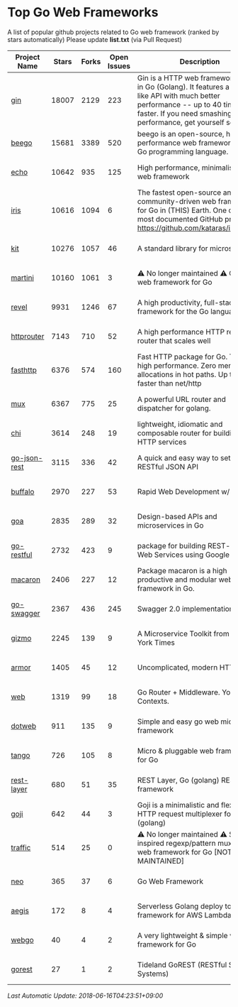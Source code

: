 # Top Go Web Frameworks
A list of popular github projects related to Go web framework (ranked by stars automatically)
Please update **list.txt** (via Pull Request)

| Project Name | Stars | Forks | Open Issues | Description | Last Commit |
| ------------ | ----- | ----- | ----------- | ----------- | ----------- |
| [gin](https://github.com/gin-gonic/gin) | 18007 | 2129 | 223 | Gin is a HTTP web framework written in Go (Golang). It features a Martini-like API with much better performance -- up to 40 times faster. If you need smashing performance, get yourself some Gin. | 2018-05-31 06:13:40 |
| [beego](https://github.com/astaxie/beego) | 15681 | 3389 | 520 | beego is an open-source, high-performance web framework for the Go programming language. | 2017-12-18 11:18:59 |
| [echo](https://github.com/labstack/echo) | 10642 | 935 | 125 | High performance, minimalist Go web framework | 2018-05-01 13:51:22 |
| [iris](https://github.com/kataras/iris) | 10616 | 1094 | 6 | The fastest open-source and community-driven web framework for Go in (THIS) Earth. One of the most documented GitHub projects: https://github.com/kataras/iris/#learn | 2018-06-04 22:24:35 |
| [kit](https://github.com/go-kit/kit) | 10276 | 1057 | 46 | A standard library for microservices. | 2018-05-11 05:42:48 |
| [martini](https://github.com/go-martini/martini) | 10160 | 1061 | 3 | ⚠️ No longer maintained ⚠️  Classy web framework for Go | 2017-01-21 21:58:54 |
| [revel](https://github.com/revel/revel) | 9931 | 1246 | 67 | A high productivity, full-stack web framework for the Go language. | 2018-03-21 16:43:36 |
| [httprouter](https://github.com/julienschmidt/httprouter) | 7143 | 710 | 52 | A high performance HTTP request router that scales well | 2018-04-11 15:45:01 |
| [fasthttp](https://github.com/valyala/fasthttp) | 6376 | 574 | 160 | Fast HTTP package for Go. Tuned for high performance. Zero memory allocations in hot paths. Up to 10x faster than net/http | 2017-12-07 12:09:41 |
| [mux](https://github.com/gorilla/mux) | 6367 | 775 | 25 | A powerful URL router and dispatcher for golang. | 2018-06-05 21:15:56 |
| [chi](https://github.com/go-chi/chi) | 3614 | 248 | 19 | lightweight, idiomatic and composable router for building Go HTTP services | 2018-04-24 17:23:50 |
| [go-json-rest](https://github.com/ant0ine/go-json-rest) | 3115 | 336 | 42 | A quick and easy way to setup a RESTful JSON API | 2017-09-13 04:12:08 |
| [buffalo](https://github.com/gobuffalo/buffalo) | 2970 | 227 | 53 | Rapid Web Development w/ Go | 2018-06-13 14:56:14 |
| [goa](https://github.com/goadesign/goa) | 2835 | 289 | 32 | Design-based APIs and microservices in Go | 2018-06-11 18:25:34 |
| [go-restful](https://github.com/emicklei/go-restful) | 2732 | 423 | 9 | package for building REST-style Web Services using Google Go | 2018-06-05 08:31:51 |
| [macaron](https://github.com/go-macaron/macaron) | 2406 | 227 | 12 | Package macaron is a high productive and modular web framework in Go. | 2018-04-26 21:11:54 |
| [go-swagger](https://github.com/go-swagger/go-swagger) | 2367 | 436 | 245 | Swagger 2.0 implementation for go | 2018-06-15 16:10:27 |
| [gizmo](https://github.com/NYTimes/gizmo) | 2245 | 139 | 9 | A Microservice Toolkit from The New York Times | 2018-06-07 16:19:37 |
| [armor](https://github.com/labstack/armor) | 1405 | 45 | 12 | Uncomplicated, modern HTTP server | 2018-05-06 17:24:15 |
| [web](https://github.com/gocraft/web) | 1319 | 99 | 18 | Go Router + Middleware. Your Contexts. | 2017-09-25 13:59:45 |
| [dotweb](https://github.com/devfeel/dotweb) | 911 | 135 | 9 | Simple and easy go web micro framework | 2018-06-15 05:51:35 |
| [tango](https://github.com/lunny/tango) | 726 | 105 | 8 | Micro & pluggable web framework for Go | 2018-04-12 14:57:37 |
| [rest-layer](https://github.com/rs/rest-layer) | 680 | 51 | 35 | REST Layer, Go (golang) REST API framework | 2018-06-11 03:59:07 |
| [goji](https://github.com/goji/goji) | 642 | 44 | 3 | Goji is a minimalistic and flexible HTTP request multiplexer for Go (golang) | 2016-11-14 01:26:57 |
| [traffic](https://github.com/pilu/traffic) | 514 | 25 | 0 | ⚠️ No longer maintained ⚠️  Sinatra inspired regexp/pattern mux and web framework for Go [NOT MAINTAINED] | 2015-11-26 21:31:07 |
| [neo](https://github.com/ivpusic/neo) | 365 | 37 | 6 | Go Web Framework | 2017-08-14 23:54:31 |
| [aegis](https://github.com/tmaiaroto/aegis) | 172 | 8 | 4 | Serverless Golang deploy tool and framework for AWS Lambda | 2018-06-13 05:01:45 |
| [webgo](https://github.com/bnkamalesh/webgo) | 40 | 4 | 2 | A very lightweight & simple web framework for Go | 2018-05-14 07:05:14 |
| [gorest](https://github.com/tideland/gorest) | 27 | 1 | 2 | Tideland GoREST (RESTful Server Systems) | 2017-11-10 13:00:37 |

*Last Automatic Update: 2018-06-16T04:23:51+09:00*